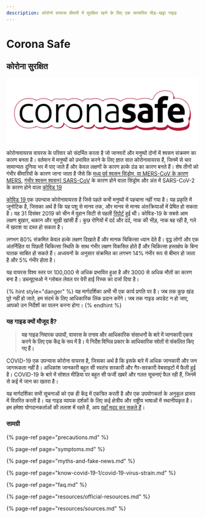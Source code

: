 ```yaml
---
description: कोरोनो वायरस बीमारी में सुरक्षित रहने के लिए एक सत्यापित भीड़-खट्टा गाइड
---
```


# Corona Safe

## कोरोना सुरक्षित

![](.gitbook/assets/coronasafe-logo.svg)

कोरोनावायरस वायरस के परिवार को संदर्भित करता है जो जानवरों और मनुष्यों दोनों में श्वसन संक्रमण का कारण बनता है। वर्तमान में मनुष्यों को प्रभावित करने के लिए ज्ञात सात कोरोनावायरस हैं, जिनमें से चार सामान्यतः दुनिया भर में पाए जाते हैं और केवल लक्षणों के कारण हल्के ठंड का कारण बनते हैं। शेष तीनों को गंभीर बीमारियों के कारण जाना जाता है जैसे कि [मध्य पूर्व श्वसन सिंड्रोम, या MERS-CoV के कारण MERS](https://www.who.int/emergencies/mers-cov/en/), [गंभीर श्वसन श्वसन\] SARS-CoV](https://www.who.int/csr/sars/en/) के कारण होने वाला सिंड्रोम और अंत में SARS-CoV-2 के कारण होने वाला [कोविड 19](https://www.cdc.gov/coronavirus/2019-ncov/index.html)

[कोविड 19 ](https://www.who.int/emergencies/diseases/novel-coronavirus-2019)एक उपन्यास कोरोनावायरस है जिसे पहले कभी मनुष्यों में पहचाना नहीं गया है। यह प्रकृति में जूनोटिक है, जिसका अर्थ है कि यह पशु से मानव तक, और मानव से मानव अंतःक्रियाओं में प्रेषित हो सकता है। यह 31 दिसंबर 2019 को चीन में वुहान सिटी से पहली [रिपोर्ट](https://www.who.int/csr/don/05-januge-2020-pneumonia-of-unkown-cause-china/en/) हुई थी। कोविड-19 के सबसे आम लक्षण बुखार, थकान और सूखी खांसी हैं। कुछ रोगियों में दर्द और दर्द, नाक की भीड़, नाक बह रही है, गले में खराश या दस्त हो सकता है।

लगभग 80% संक्रमित केवल हल्के लक्षण दिखाते हैं और मानक चिकित्सा ध्यान देते हैं। वृद्ध लोगों और एक अंतर्निहित या पिछली चिकित्सा स्थिति के साथ गंभीर लक्षण विकसित होते हैं और चिकित्सा हस्तक्षेप के बिना घातक साबित हो सकते हैं। अध्ययनों के अनुसार संक्रमित का लगभग 14% गंभीर रूप से बीमार हो जाता है और 5% गंभीर होता है।

यह वायरस विश्व स्तर पर 100,000 से अधिक प्रभावित हुआ है और 3000 से अधिक मौतों का कारण बना है। डब्ल्यूएचओ ने ग्लोबल लेवल पर वेरी हाई रिस्क का दर्जा दिया है।

{% hint style="danger" %}
यह मार्गदर्शिका अभी भी एक कार्य प्रगति पर है। जब तक कुछ खंड पूरे नहीं हो जाते, हम संदर्भ के लिए आधिकारिक लिंक प्रदान करेंगे। जब तक गाइड अपडेट न हो जाए, आपको उन निर्देशों का पालन करना होगा।
{% endhint %}

### यह गाइड क्यों मौजूद है?

> **यह गाइड निवारक उपायों, वायरस के तनाव और आधिकारिक संसाधनों के बारे में जानकारी एकत्र करने के लिए एक केंद्र के रूप में है। ये निर्देश विभिन्न प्रकार के आधिकारिक स्रोतों से संकलित किए गए हैं।**

COVID-19 एक उपन्यास कोरोना वायरस है, जिसका अर्थ है कि इसके बारे में अधिक जानकारी और जन जागरूकता नहीं है। अधिकांश जानकारी बहुत सी स्वतंत्र सरकारी और गैर-सरकारी वेबसाइटों में फैली हुई है। COVID-19 के बारे में सोशल मीडिया पर बहुत सी फर्जी खबरें और गलत सूचनाएं फैल रही हैं, जिनमें से कई में जान का खतरा है।

यह मार्गदर्शिका सभी सूचनाओं को एक ही केंद्र में एकत्रित करती है और एक उपयोगकर्ता के अनुकूल प्रारूप में वितरित करती है। यह गाइड व्यापक दर्शकों के लिए कई क्षेत्रीय और राष्ट्रीय भाषाओं में स्थानीयकृत है। हम हमेशा योगदानकर्ताओं की तलाश में रहते हैं, आप [यहाँ मदद कर सकते हैं](https://www.coronasafe.in/contribute)।

### **सामग्री**

{% page-ref page="precautions.md" %}

{% page-ref page="symptoms.md" %}

{% page-ref page="myths-and-fake-news.md" %}

{% page-ref page="know-covid-19-1/covid-19-virus-strain.md" %}

{% page-ref page="faq.md" %}

{% page-ref page="resources/official-resources.md" %}

{% page-ref page="resources/sources.md" %}

